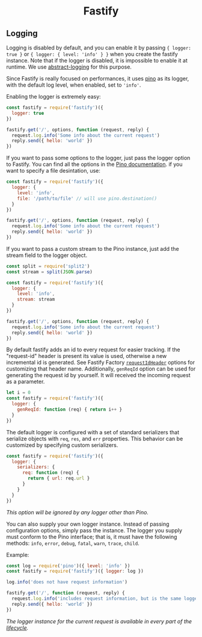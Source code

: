 <h1 align="center">Fastify</h1>

## Logging

Logging is disabled by default, and you can enable it by passing
`{ logger: true }` or `{ logger: { level: 'info' } }` when you create
the fastify instance. Note that if the logger is disabled, it is impossible to
enable it at runtime. We use
[abstract-logging](https://www.npmjs.com/package/abstract-logging) for
this purpose.

Since Fastify is really focused on performances, it uses [pino](https://github.com/pinojs/pino) as its logger, with the default log level, when enabled, set to `'info'`.

Enabling the logger is extremely easy:

```js
const fastify = require('fastify')({
  logger: true
})

fastify.get('/', options, function (request, reply) {
  request.log.info('Some info about the current request')
  reply.send({ hello: 'world' })
})
```

If you want to pass some options to the logger, just pass the logger option to Fastify.
You can find all the options in the [Pino documentation](https://github.com/pinojs/pino/blob/master/docs/API.md#pinooptions-stream). if you want to specify a file desintation, use:

```js
const fastify = require('fastify')({
  logger: {
    level: 'info',
    file: '/path/to/file' // will use pino.destination()
  }
})

fastify.get('/', options, function (request, reply) {
  request.log.info('Some info about the current request')
  reply.send({ hello: 'world' })
})
```

If you want to pass a custom stream to the Pino instance, just add the stream field to the logger object.

```js
const split = require('split2')
const stream = split(JSON.parse)

const fastify = require('fastify')({
  logger: {
    level: 'info',
    stream: stream
  }
})

fastify.get('/', options, function (request, reply) {
  request.log.info('Some info about the current request')
  reply.send({ hello: 'world' })
})
```

<a name="logging-request-id" />

By default fastify adds an id to every request for easier tracking. If the "request-id" header is present its value is used, otherwise a new incremental id is generated. See Fastify Factory [`requestIdHeader`](https://github.com/fastify/fastify/blob/master/docs/Server.md#factory-request-id-header) options for customizing that header name.
Additionally, `genReqId` option can be used for generating the request id by yourself. It will received the incoming request as a parameter.

```js
let i = 0
const fastify = require('fastify')({
  logger: {
    genReqId: function (req) { return i++ }
  }
})
```

The default logger is configured with a set of standard serializers that serialize objects with `req`, `res`, and `err` properties. This behavior can be customized by specifying custom serializers.
```js
const fastify = require('fastify')({
  logger: {
    serializers: {
      req: function (req) {
        return { url: req.url }
      }
    }
  }
})
```

*This option will be ignored by any logger other than Pino.*

You can also supply your own logger instance. Instead of passing configuration options, simply pass the instance.
The logger you supply must conform to the Pino interface; that is, it must have the following methods:
`info`, `error`, `debug`, `fatal`, `warn`, `trace`, `child`.

Example:

```js
const log = require('pino')({ level: 'info' })
const fastify = require('fastify')({ logger: log })

log.info('does not have request information')

fastify.get('/', function (request, reply) {
  request.log.info('includes request information, but is the same logger instance as `log`')
  reply.send({ hello: 'world' })
})
```

*The logger instance for the current request is available in every part of the [lifecycle](https://github.com/fastify/fastify/blob/master/docs/Lifecycle.md).*
